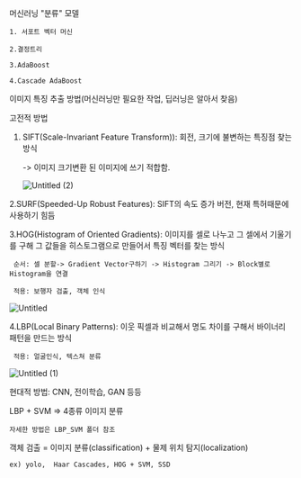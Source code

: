머신러닝 "분류" 모델

    1. 서포트 벡터 머신

    2.결정트리

    3.AdaBoost

    4.Cascade AdaBoost

이미지 특징 추출 방법(머신러닝만 필요한 작업, 딥러닝은 알아서 찾음)

고전적 방법

1. SIFT(Scale-Invariant Feature Transform)): 회전, 크기에 불변하는 특징점 찾는 방식

     -> 이미지 크기변환 된 이미지에 쓰기 적합함.
    
    ![Untitled (2)](https://github.com/Copy-Fox/Study/assets/154932134/6121fa5c-cc6b-4268-95d5-3cea3a91e99f)

 2.SURF(Speeded-Up Robust Features): SIFT의 속도 증가 버전, 현재 특허때문에 사용하기 힘듬

 3.HOG(Histogram of Oriented Gradients): 이미지를 셀로 나누고 그 셀에서 기울기를 구해 그 값들을 히스토그램으로 만들어서 특징 벡터를 찾는 방식
 
     순서: 셀 분할-> Gradient Vector구하기 -> Histogram 그리기 -> Block별로 Histogram을 연결

     적용: 보행자 검출, 객체 인식
 
   ![Untitled](https://github.com/Copy-Fox/Study/assets/154932134/daea4821-7aee-4468-a070-935c266a611c)

 4.LBP(Local Binary Patterns): 이웃 픽셀과 비교해서 명도 차이를 구해서 바이너리 패턴을 만드는 방식

     적용: 얼굴인식, 텍스쳐 분류

   ![Untitled (1)](https://github.com/Copy-Fox/Study/assets/154932134/9e049b8d-0e4c-4049-b160-6b83ca52bbe0)


현대적 방법: CNN, 전이학습, GAN 등등

LBP + SVM => 4종류 이미지 분류
    
    자세한 방법은 LBP_SVM 폴더 참조

객체 검출 = 이미지 분류(classification) + 물제 위치 탐지(localization)

    ex) yolo,  Haar Cascades, HOG + SVM, SSD
